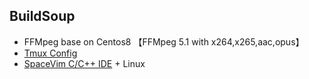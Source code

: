 ## BuildSoup



* FFMpeg base on Centos8 【FFMpeg 5.1 with x264,x265,aac,opus】
* [Tmux Config](https://github.com/mrbeardad/DotFiles/blob/master/tmux/tmux.conf)
* [SpaceVim C/C++ IDE](https://zhuanlan.zhihu.com/p/161713382) + Linux
